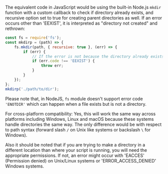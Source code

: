 The equivalent code in JavaScript would be using the built-in Node.js `mkdir` function with a custom callback to check if directory already exists, and recursive option set to true for creating parent directories as well. If an error occurs other than 'EEXIST', it is interpreted as "directory not created" and rethrown:

```javascript
const fs = require('fs');
const mkdirp = (path) => {
    fs.mkdir(path, { recursive: true }, (err) => {
        if (err) {
            // If the error is not because the directory already exists
            if (err.code !== 'EEXIST') {
                throw err;
            }
        }
    });
};
mkdirp('./path/to/dir');
```

Please note that, in NodeJS, `fs` module doesn't support error code `'ENOTDIR'` which can happen when a file exists but is not a directory. 

For cross-platform compatibility: Yes, this will work the same way across platforms including Windows, Linux and macOS because these systems handle directories the same way. The only difference would be with respect to path syntax (forward slash `/` on Unix like systems or backslash `\` for Windows). 

Also it should be noted that if you are trying to make a directory in a different location than where your script is running, you will need the appropriate permissions. If not, an error might occur with 'EACCES' (Permission denied) on Unix/Linux systems or 'ERROR_ACCESS_DENIED' Windows systems.

